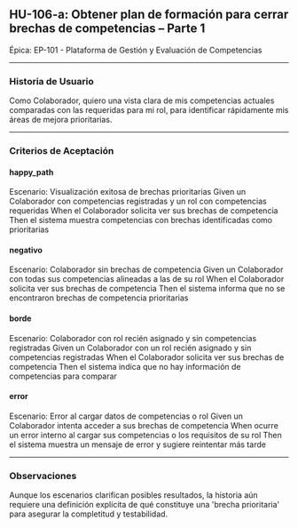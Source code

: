 ## HU-106-a: Obtener plan de formación para cerrar brechas de competencias – Parte 1

Épica: EP-101 - Plataforma de Gestión y Evaluación de Competencias  

---

### Historia de Usuario

Como Colaborador, quiero una vista clara de mis competencias actuales comparadas con las requeridas para mi rol, para identificar rápidamente mis áreas de mejora prioritarias.

---

### Criterios de Aceptación

#### happy_path
Escenario: Visualización exitosa de brechas prioritarias
  Given un Colaborador con competencias registradas y un rol con competencias requeridas
  When el Colaborador solicita ver sus brechas de competencia
  Then el sistema muestra competencias con brechas identificadas como prioritarias

#### negativo
Escenario: Colaborador sin brechas de competencia
  Given un Colaborador con todas sus competencias alineadas a las de su rol
  When el Colaborador solicita ver sus brechas de competencia
  Then el sistema informa que no se encontraron brechas de competencia prioritarias

#### borde
Escenario: Colaborador con rol recién asignado y sin competencias registradas
  Given un Colaborador con un rol recién asignado y sin competencias registradas
  When el Colaborador solicita ver sus brechas de competencia
  Then el sistema indica que no hay información de competencias para comparar

#### error
Escenario: Error al cargar datos de competencias o rol
  Given un Colaborador intenta acceder a sus brechas de competencia
  When ocurre un error interno al cargar sus competencias o los requisitos de su rol
  Then el sistema muestra un mensaje de error y sugiere reintentar más tarde

---

### Observaciones
Aunque los escenarios clarifican posibles resultados, la historia aún requiere una definición explícita de qué constituye una 'brecha prioritaria' para asegurar la completitud y testabilidad.